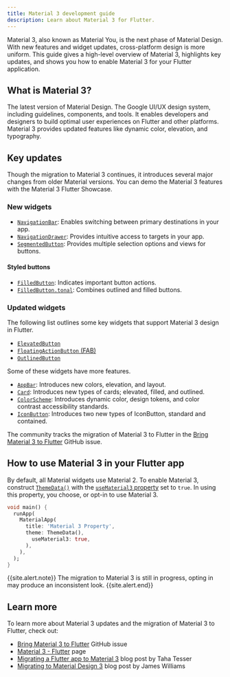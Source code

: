 ```yaml
---
title: Material 3 development guide
description: Learn about Material 3 for Flutter.
---
```

Material 3, also known as Material You, is the next phase of Material Design. 
With new features and widget updates, cross-platform design is more uniform. 
This guide gives a high-level overview of Material 3, highlights key updates, 
and shows you how to enable Material 3 for your Flutter application.

## What is Material 3? 
The latest version of Material Design. 
The Google UI/UX design system, including guidelines, 
components, and tools. 
It enables developers and designers to build optimal user experiences 
on Flutter and other platforms. 
Material 3 provides updated features like dynamic color, elevation, 
and typography.

## Key updates
Though the migration to Material 3 continues, 
it introduces several major changes from older Material versions. 
You can demo the Material 3 features with the Material 3 Flutter Showcase.

### New widgets

* [`NavigationBar`][]: Enables switching between primary destinations 
in your app.
* [`NavigationDrawer`][]: Provides intuitive access to targets in your app. 
* [`SegmentedButton`][]: Provides multiple selection options and 
views for buttons.

#### Styled buttons 
* [`FilledButton`][]: Indicates important button actions. 
* [`FilledButton.tonal`][]: Combines outlined and filled buttons.

### Updated widgets
The following list outlines some key widgets that support 
Material 3 design in Flutter. 
* [`ElevatedButton`][]
* [`FloatingActionButton` (FAB)][] 
* [`OutlinedButton`][] 

Some of these widgets have more features.

* [`AppBar`][]: Introduces new colors, elevation, and layout. 
* [`Card`][]: Introduces new types of cards; elevated, filled, and outlined. 
* [`ColorScheme`][]: Introduces dynamic color, design tokens, and color 
contrast accessibility standards. 
* [`IconButton`][]: Introduces two new types of IconButton, 
standard and contained.  

The community tracks the migration of Material 3 to Flutter in the 
[Bring Material 3 to Flutter][] GitHub issue.

## How to use Material 3 in your Flutter app

By default, all Material widgets use Material 2.
To enable Material 3, construct [`ThemeData()`][] with the 
[`useMaterial3` property][] set to `true`.
In using this property, you choose, or opt-in to use Material 3. 

```dart
void main() {
  runApp(
    MaterialApp(
      title: 'Material 3 Property',
      theme: ThemeData(),
        useMaterial3: true,
      ),
    ),
  );
}
```

{{site.alert.note}}
  The migration to Material 3 is still in progress, 
  opting in may produce an inconsistent look.
{{site.alert.end}}

## Learn more

To learn more about Material 3 updates and the migration of Material 3 to Flutter, 
check out:    

* [Bring Material 3 to Flutter][] GitHub issue 
* [Material 3 - Flutter][] page 
* [Migrating a Flutter app to Material 3][] blog post by Taha Tesser
* [Migrating to Material Design 3][] blog post by James Williams

[`AppBar`]: {{site.api}}/flutter/material/AppBar-class.html
[Bring Material 3 to Flutter]: {{site.github}}//flutter/flutter/issues/91605
[`Card`]: {{site.api}}/flutter/material/Card-class.html
[`ColorScheme`]: {{site.api}}/flutter/material/ColorScheme-class.html
[`ElevatedButton`]: {{site.api}}/flutter/material/ElevatedButton-class.html
[`FilledButton`]: https://m3.material.io/components/buttons/guidelines#9ecffdb3-ef29-47e7-8d5d-f78b404fcafe
[`FilledButton.tonal`]: https://m3.material.io/components/buttons/guidelines#07a1577b-aaf5-4824-a698-03526421058b
[`FloatingActionButton` (FAB)]: https://m3.material.io/components/floating-action-button/overview
[`IconButton`]: {{site.api}}/flutter/material/IconButton-class.html
[`MaterialApp()`]: {{site.api}}/flutter/material/MaterialApp-class.html
[Material 3 - Flutter]: https://m3.material.io/develop/flutter
[Migrating a Flutter app to Material 3]: https://blog.codemagic.io/migrating-a-flutter-app-to-material-3/
[Migrating to Material Design 3]: https://material.io/blog/blog/blog/migrating-material-3
[`NavigationBar`]: {{site.api}}/flutter/material/NavigationBar-class.html
[`NavigationDrawer`]: https://m3.material.io/components/navigation-drawer/overview 
[`OutlinedButton`]:  {{site.api}}/flutter/material/OutlinedButton-class.html
[`SegmentedButton`]: https://m3.material.io/components/segmented-buttons/overview
[`ThemeData()`]: {{site.api}}/flutter/material/ThemeData-class.html
[`useMaterial3` property]: {{site.api}}/flutter/material/ThemeData/useMaterial3.html